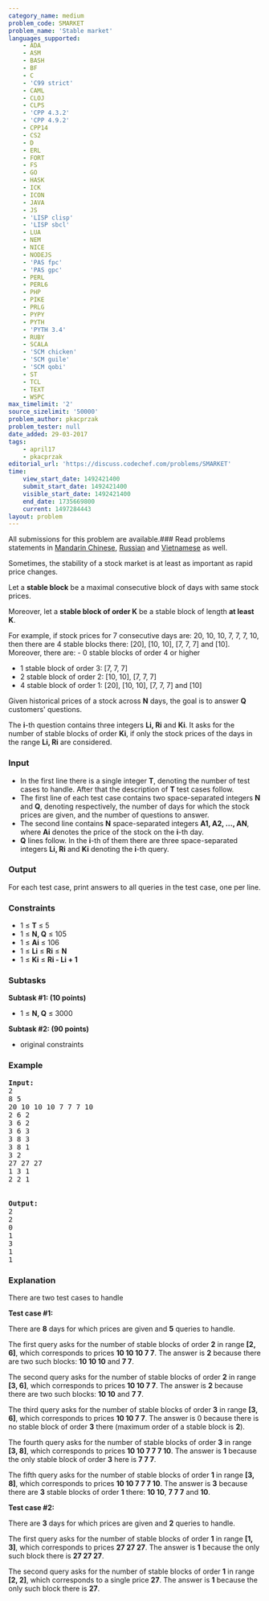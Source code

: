 ```yaml
---
category_name: medium
problem_code: SMARKET
problem_name: 'Stable market'
languages_supported:
    - ADA
    - ASM
    - BASH
    - BF
    - C
    - 'C99 strict'
    - CAML
    - CLOJ
    - CLPS
    - 'CPP 4.3.2'
    - 'CPP 4.9.2'
    - CPP14
    - CS2
    - D
    - ERL
    - FORT
    - FS
    - GO
    - HASK
    - ICK
    - ICON
    - JAVA
    - JS
    - 'LISP clisp'
    - 'LISP sbcl'
    - LUA
    - NEM
    - NICE
    - NODEJS
    - 'PAS fpc'
    - 'PAS gpc'
    - PERL
    - PERL6
    - PHP
    - PIKE
    - PRLG
    - PYPY
    - PYTH
    - 'PYTH 3.4'
    - RUBY
    - SCALA
    - 'SCM chicken'
    - 'SCM guile'
    - 'SCM qobi'
    - ST
    - TCL
    - TEXT
    - WSPC
max_timelimit: '2'
source_sizelimit: '50000'
problem_author: pkacprzak
problem_tester: null
date_added: 29-03-2017
tags:
    - april17
    - pkacprzak
editorial_url: 'https://discuss.codechef.com/problems/SMARKET'
time:
    view_start_date: 1492421400
    submit_start_date: 1492421400
    visible_start_date: 1492421400
    end_date: 1735669800
    current: 1497284443
layout: problem
---
```

All submissions for this problem are available.###  Read problems statements in [Mandarin Chinese](http://www.codechef.com/download/translated/APRIL17/mandarin/SMARKET.pdf), [Russian](http://www.codechef.com/download/translated/APRIL17/russian/SMARKET.pdf) and [Vietnamese](http://www.codechef.com/download/translated/APRIL17/vietnamese/SMARKET.pdf) as well.

Sometimes, the stability of a stock market is at least as important as rapid price changes.

Let a **stable block** be a maximal consecutive block of days with same stock prices.

Moreover, let a **stable block of order K** be a stable block of length **at least K**.

For example, if stock prices for 7 consecutive days are: 20, 10, 10, 7, 7, 7, 10, then there are 4 stable blocks there: \[20\], \[10, 10\], \[7, 7, 7\] and \[10\]. Moreover, there are: - 0 stable blocks of order 4 or higher
- 1 stable block of order 3: \[7, 7, 7\]
- 2 stable block of order 2: \[10, 10\], \[7, 7, 7\]
- 4 stable block of order 1: \[20\], \[10, 10\], \[7, 7, 7\] and \[10\]

Given historical prices of a stock across **N** days, the goal is to answer **Q** customers' questions.

The **i**-th question contains three integers **Li, Ri** and **Ki**. It asks for the number of stable blocks of order **Ki**, if only the stock prices of the days in the range **Li, Ri** are considered.

### Input

- In the first line there is a single integer **T**, denoting the number of test cases to handle. After that the description of **T** test cases follow.
- The first line of each test case contains two space-separated integers **N** and **Q**, denoting respectively, the number of days for which the stock prices are given, and the number of questions to answer.
- The second line contains **N** space-separated integers **A1, A2, ..., AN**, where **Ai** denotes the price of the stock on the **i**-th day.
- **Q** lines follow. In the **i**-th of them there are three space-separated integers **Li, Ri** and **Ki** denoting the **i**-th query.

### Output

For each test case, print answers to all queries in the test case, one per line.

### Constraints

- 1 ≤ **T** ≤ 5
- 1 ≤ **N, Q** ≤ 105
- 1 ≤ **Ai** ≤ 106
- 1 ≤ **Li** ≤ **Ri** ≤ **N**
- 1 ≤ **Ki** ≤ **Ri - Li + 1**
 
### Subtasks

**Subtask #1: (10 points)**

- 1 ≤ **N, Q** ≤ 3000
 
**Subtask #2: (90 points)**

- original constraints

### Example

<pre><b>Input:</b>
2
8 5
20 10 10 10 7 7 7 10
2 6 2
3 6 2
3 6 3
3 8 3
3 8 1
3 2
27 27 27
1 3 1
2 2 1


<b>Output:</b>
2
2
0
1
3
1
1
</pre>
### Explanation

There are two test cases to handle

**Test case #1:**

There are **8** days for which prices are given and **5** queries to handle.

The first query asks for the number of stable blocks of order **2** in range **\[2, 6\]**, which corresponds to prices **10 10 10 7 7**. The answer is **2** because there are two such blocks: **10 10 10** and **7 7**.

The second query asks for the number of stable blocks of order **2** in range **\[3, 6\]**, which corresponds to prices **10 10 7 7**. The answer is **2** because there are two such blocks: **10 10** and **7 7**.

The third query asks for the number of stable blocks of order **3** in range **\[3, 6\]**, which corresponds to prices **10 10 7 7**. The answer is 0 because there is no stable block of order **3** there (maximum order of a stable block is **2**).

The fourth query asks for the number of stable blocks of order **3** in range **\[3, 8\]**, which corresponds to prices **10 10 7 7 7 10**. The answer is **1** because the only stable block of order **3** here is **7 7 7**.

The fifth query asks for the number of stable blocks of order **1** in range **\[3, 8\]**, which corresponds to prices **10 10 7 7 7 10**. The answer is **3** because there are **3** stable blocks of order **1** there: **10 10**, **7 7 7** and **10**.

**Test case #2:**

There are **3** days for which prices are given and **2** queries to handle.

The first query asks for the number of stable blocks of order **1** in range **\[1, 3\]**, which corresponds to prices **27 27 27**. The answer is **1** because the only such block there is **27 27 27**.

The second query asks for the number of stable blocks of order **1** in range **\[2, 2\]**, which corresponds to a single price **27**. The answer is **1** because the only such block there is **27**.
